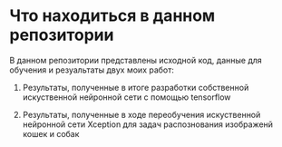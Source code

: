 # Что находиться в данном репозитории

В данном репозитории представлены исходной код, данные для обучения и
резуальтаты двух моих работ:

1) Результаты, полученные в итоге разработки собственной
искуственной нейронной сети с помощью tensorflow

2) Результаты, полученные в ходе переобучения искуственной нейронной сети 
Xception для задач распознования изображенй кошек и собак

